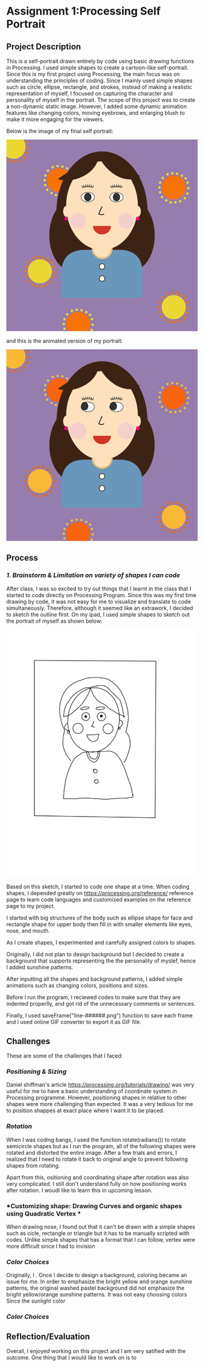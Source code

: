 # Assignment 1:Processing Self Portrait 

## Project Description
This is a self-portrait drawn entirely by code using basic drawing functions in Processing. I used simple shapes to create a cartoon-like self-portrait. Since this is my first project using Processing, the main focus was on understanding the principles of coding. Since I mainly used simple shapes such as circle, ellipse, rectangle, and strokes, instead of making a realistic representation of myself, I focused on capturing the character and personality of myself in the portrait. The scope of this project was to create a non-dynamic static image. However, I added some dynamic animation features like changing colors, moving eyebrows, and enlarging blush to make it more engaging for the viewers. 

Below is the image of my final self portrait:

![](images/Soojinportrait.png)

and this is the animated version of my portrait:

![alt-text](images/soojinportrait.gif)


## Process 

### *1. Brainstorm & Limitation on variety of shapes I can code*

After class, I was so excited to try out things that I learnt in the class that I started to code directly on Processing Program. Since this was my first time drawing by code, it was not easy for me to visualize and translate to code simultaneously. Therefore, although it seemed like an extrawork, I decided to sketch the outline first. On my ipad, I used simple shapes to sketch out the portrait of myself as shown below:

![](images/sketchportrait.jpg)

Based on this sketch, I started to code one shape at a time. When coding shapes, I depended greatly on https://processing.org/reference/ reference page to learn code languages and customized examples on the reference page to my project. 

I started with big structures of the body such as ellipse shape for face and rectangle shape for upper body then fill in with smaller elements like eyes, nose, and mouth. 

As I create shapes, I experimented and carefully assigned colors to shapes. 

Originally, I did not plan to design background but I decided to create a background that supports representing the the personality of myslef, hence I added sunshine patterns. 

After inputting all the shapes and background patterns, I added simple animations such as changing colors, positions and sizes. 

Before I run the program, I reciewed codes to make sure that they are indented properlly, and got rid of the unnecessary comments or sentences. 

Finally, I used  saveFrame("line-######.png") function to save each frame and I used online GIF converter to export it as GIF file. 

## Challenges 

These are some of the challenges that I faced:

### *Positioning & Sizing*

Daniel shiffman's article https://processing.org/tutorials/drawing/ was very useful for me to have a basic understanding of coordinate system in Processing programme. However, positioning shapes in relative to other shapes were more challenging than expected. It was a very tedious for me to position shappes at exact place where I want it to be placed.


### *Rotation*

When I was coding bangs, I used the function rotate(radians()) to rotate semicircle shapes but as I run the program, all of the following shapes were rotated and distorted the entire image. After a few trials and errors, I realized that I need to rotate it back to original angle to prevent following shapes from rotating. 

Apart from this, ositioning and coordinating shape after rotation was also very complicated. I still don't understand fully on how positioning works after rotation. I woudl like to learn this in upcoming lesson.  

### *Customizing shape: Drawing Curves and organic shapes using Quadratic Vertex *

When drawing nose, I found out that it can't be drawn with a simple shapes such as cicle, rectangle or triangle but it has to be manually scripted with codes. Unlike simple shapes that has a format that I can follow, vertex were more difficult since I had to invision 


### *Color Choices*
Originally, I . Once I decide to design a background, coloring became an issue for me. In order to emphasize the bright yellow and orange sunshine patterns, the original washed pastel background did not emphasize the bright yellow/orange sunshine patterns. It was not easy choosing colors  Since the sunlight color 

### *Color Choices*

## Reflection/Evaluation

Overall, I enjoyed working on this project and I am very satified with the outcome. One thing that I would like to work on is to


